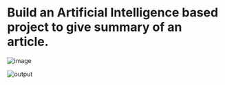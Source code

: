 # Build an Artificial Intelligence based project to give summary of an article. 
![image](https://github.com/aqsasayyed/AI-Article-Summarizer/assets/84732662/9c0c48d1-0959-4cf6-83f7-b4a9e43b4d32)

![output](https://github.com/aqsasayyed/AI-Article-Summarizer/assets/84732662/0b2dc2ee-5c76-445d-b8c0-d5c36d9becbb)
